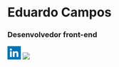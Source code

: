<h1>Eduardo Campos</h1>
<h3>Desenvolvedor front-end</h3>
<a href="https://www.linkedin.com/in/eduardo-campos-3b5719236/"> <img src="https://github.com/Eduardocampos2001/Eduardocampos2001/blob/main/i490027.jpeg" width="30" heigt="30"></a>
<img src="https://github.com/Eduardocampos2001/Eduardocampos2001/upload/main" width="1000" heigt="1200">

